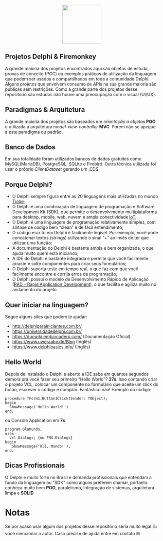 <p align="center">
  <img width="128" height="128" src="https://d2ohlsp9gwqc7h.cloudfront.net/images/logos/delphi-logo-128.webp">
</p>

## Projetos Delphi & Firemonkey
A grande maioria dos projetos encontrados aqui são objetos de estudo, provas de conceito (POC) ou exemplos práticos de utilização da linguagem que podem ser usados e compartilhados em toda a comunidade Delphi. Alguns projetos que envolvem consumo de APIs na sua grande maioria são publicas sem restrições. Como a grande parte dos projetos desse repositório são estudos não houve uma preocupação com o visual (UI/UX).


## Paradigmas & Arquitetura

A grande maioria dos projetos são baseados em *orientação a objetos*  **POO** e utilizada a arquitetura *model-view-controller* **MVC**. Porem não se apegue a este paradigma ou padrão.

## Banco de Dados

Em sua totalidade foram utilizados bancos de dados gratuitos como MySQL(MariaDB), PostgreSQL, SQLite e Firebird. Outra técnica utilizada foi usar o próprio *ClientDataset* gerando um .CDS

## Porque Delphi?
- O Delphi sempre figura entre as 20 linguagens mais utilizadas no mundo [Tiobe](https://www.tiobe.com/tiobe-index);
 - O Delphi é uma combinação de linguagem de programação e Software Development Kit (SDK), que permite o desenvolvimento multiplataforma para desktop, mobile, web, nuvem e ampla conectividade  [IoT](https://pt.wikipedia.org/wiki/Internet_das_coisas);
 - O Delphi é uma linguagem de programação relativamente simples, com sintaxe de código bem “clean” e de fácil entendimento;
 - O código escrito em Delphi é facilmente legível. Por exemplo, você pode concatenar textos (strings) utilizando o sinal “+” ao invés de ter que utilizar uma função;
 - A documentação do Delphi é bastante ampla e bem organizada, o que ajuda muito quem está iniciando;
 - A IDE do Delphi é bastante integrada e permite que você facilmente arraste e solte componentes para criar seus formulários;
 - O Delphi suporta teste em tempo real, o que faz com que você facilmente encontre e corrija erros de programação;
 - O Delphi possui o modelo de Desenvolvimento Rápido de Aplicação ([RAD – Rapid Application Development](https://pt.wikipedia.org/wiki/Desenvolvimento_r%C3%A1pido_de_aplica%C3%A7%C3%B5es)), o que facilita e agiliza muito no andamento do projeto.

## Quer iniciar na linguagem?

Segue alguns sites que podem te ajudar:
 - http://delphiparainiciantes.com.br/
 - https://universidadedelphi.com.br/
 - https://docwiki.embarcadero.com/ (Documentação Oficial)
 - https://www.uweraabe.de/Blog (Inglês)
 - https://www.delphibasics.info/ (Inglês)

## Hello World

Depois de instalado o Delphi e aberto a IDE sabe em quantos segundos demora pra você fazer seu primeiro "Hello World"? **27s**. Isso contando criar o projeto VCL, colocar um componente no formulário que aceite um click do botão, escrever o código e compilar. Fantástico não!
Exemplo do código:

    procedure TForm1.Button1Click(Sender: TObject);
    begin
      ShowMessage('Hello World!')
    end;
ou Console Application em **7s**

    program OlaMundo;
    uses
      Vcl.Dialogs; {ou FMX.Dialogs}
    begin
       ShowMessage('Olá, Mundo!');
    end.

## Dicas Profissionais

O Delphi e muito forte no Brasil e demanda profissionais que entendam a fundo da linguagem ou "SDK" como alguns preferem chamar, portanto conheça muito bem **POO**, paralelismo, integração de sistemas, arquitetura limpa e **SOLID**


# Notas
Se por acaso usar algum dos projetos desse repositório seria muito legal 👍 você mencionar o autor.
Caso precise de ajuda entre em contato ✉
